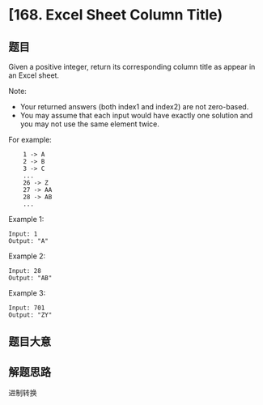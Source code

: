 # [168. Excel Sheet Column Title)

## 题目

Given a positive integer, return its corresponding column title as appear in an Excel sheet.

Note:
* Your returned answers (both index1 and index2) are not zero-based.
* You may assume that each input would have exactly one solution and you may not use the same element twice.

For example:

```
    1 -> A
    2 -> B
    3 -> C
    ...
    26 -> Z
    27 -> AA
    28 -> AB 
    ...
```

Example 1:

```
Input: 1
Output: "A"
```

Example 2:

```
Input: 28
Output: "AB"
```

Example 3:

```
Input: 701
Output: "ZY"
```



## 题目大意


## 解题思路
进制转换
